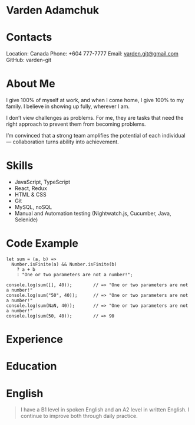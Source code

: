 # Varden Adamchuk

# Contacts
Location: Canada
Phone: +604 777-7777
Email: varden.git@gmail.com
GitHub: varden-git

# About Me
I give 100% of myself at work, and when I come home, I give 100% to my family. I believe in showing up fully, wherever I am.

I don’t view challenges as problems. For me, they are tasks that need the right approach to prevent them from becoming problems.

I’m convinced that a strong team amplifies the potential of each individual — collaboration turns ability into achievement.

# Skills
- JavaScript, TypeScript
- React, Redux
- HTML & CSS
- Git
- MySQL, noSQL
- Manual and Automation testing (Nightwatch.js, Cucumber, Java, Selenide)

# Code Example
```
let sum = (a, b) =>
  Number.isFinite(a) && Number.isFinite(b)
    ? a + b
    : "One or two parameters are not a number!";

console.log(sum([], 40));        // => "One or two parameters are not a number!"
console.log(sum("50", 40));      // => "One or two parameters are not a number!"
console.log(sum(NaN, 40));       // => "One or two parameters are not a number!"
console.log(sum(50, 40));        // => 90
```

# Experience

# Education

# English
> I have a B1 level in spoken English and an A2 level in written English. I continue to improve both through daily practice.